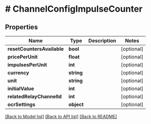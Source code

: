 # # ChannelConfigImpulseCounter

## Properties

Name | Type | Description | Notes
------------ | ------------- | ------------- | -------------
**resetCountersAvailable** | **bool** |  | [optional]
**pricePerUnit** | **float** |  | [optional]
**impulsesPerUnit** | **int** |  | [optional]
**currency** | **string** |  | [optional]
**unit** | **string** |  | [optional]
**initialValue** | **int** |  | [optional]
**relatedRelayChannelId** | **int** |  | [optional]
**ocrSettings** | **object** |  | [optional]

[[Back to Model list]](../../README.md#models) [[Back to API list]](../../README.md#endpoints) [[Back to README]](../../README.md)
